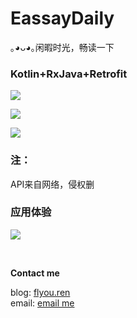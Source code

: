 # EassayDaily
｡◕ᴗ◕｡闲暇时光，畅读一下

### Kotlin+RxJava+Retrofit

![](http://wx4.sinaimg.cn/mw690/0060lm7Tly1ftf6qo1n7eg30go0tn1ba.gif)

![](http://wx3.sinaimg.cn/mw690/0060lm7Tly1ftf75zv31gj30u01hcwsj.jpg)


![](http://wx2.sinaimg.cn/mw690/0060lm7Tly1ftf782o0ohj30u01hcqee.jpg)
</br>
### 注：
API来自网络，侵权删
</br>

### 应用体验

![](http://wx3.sinaimg.cn/mw690/0060lm7Tly1ftf7o7r2ubj306y06y3z0.jpg)

</br>

</hr>

**Contact me**

blog: [flyou.ren](http://flyou.ren)<br/>
email:  [email me](mailto:fangjaylong@gmail.com)
